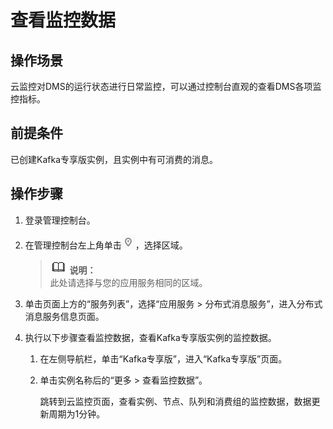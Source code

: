 # 查看监控数据<a name="ZH-CN_TOPIC_0169047383"></a>

## 操作场景<a name="section2938669717629"></a>

云监控对DMS的运行状态进行日常监控，可以通过控制台直观的查看DMS各项监控指标。

## 前提条件<a name="section2862447517827"></a>

已创建Kafka专享版实例，且实例中有可消费的消息。

## 操作步骤<a name="section4474291117942"></a>

1.  登录管理控制台。
2.  在管理控制台左上角单击![](figures/icon-region.png)，选择区域。

    >![](public_sys-resources/icon-note.gif) **说明：**   
    >此处请选择与您的应用服务相同的区域。  

3.  单击页面上方的“服务列表”，选择“应用服务 \> 分布式消息服务”，进入分布式消息服务信息页面。
4.  执行以下步骤查看监控数据，查看Kafka专享版实例的监控数据。
    1.  在左侧导航栏，单击“Kafka专享版”，进入“Kafka专享版”页面。
    2.  单击实例名称后的“更多 \> 查看监控数据”。

        跳转到云监控页面，查看实例、节点、队列和消费组的监控数据，数据更新周期为1分钟。



